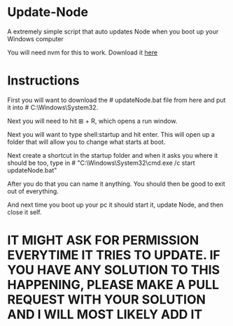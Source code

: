 # Update-Node
A extremely simple script that auto updates Node when you boot up your Windows computer

You will need nvm for this to work. Download it <a href="https://github.com/nvm-sh/nvm">here</a>

# Instructions

First you will want to download the # updateNode.bat file from here and put it into # C:\Windows\System32.

Next you will need to hit ⊞ + R, which opens a run window.

Next you will want to type shell:startup and hit enter. This will open up a folder that will allow you to change what starts at boot.

Next create a shortcut in the startup folder and when it asks you where it should be too, type in # "C:\Windows\System32\cmd.exe /c start updateNode.bat"

After you do that you can name it anything. You should then be good to exit out of everything.

And next time you boot up your pc it should start it, update Node, and then close it self.

# IT MIGHT ASK FOR PERMISSION EVERYTIME IT TRIES TO UPDATE. IF YOU HAVE ANY SOLUTION TO THIS HAPPENING, PLEASE MAKE A PULL REQUEST WITH YOUR SOLUTION AND I WILL MOST LIKELY ADD IT

